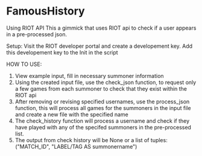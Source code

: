 # FamousHistory
Using RIOT API
This a gimmick that uses RIOT api to check if a user appears in a pre-processed json.

Setup: Visit the RIOT developer portal and create a developement key.
Add this developement key to the Init in the script

HOW TO USE:
1. View example input, fill in necessary summoner information
2. Using the created input file, use the check_json function, to request only a few games from each summoner to check that they exist within the RIOT api
3. After removing or revising specified usernames, use the process_json function, this will process all games for the summoners in the input file and create a new file with the specified name
4. The check_history function will process a username and check if they have played with any of the specifed summoners in the pre-processed list.
5. The output from check history will be None or a list of tuples:("MATCH_ID", "LABEL/TAG AS summonername")
